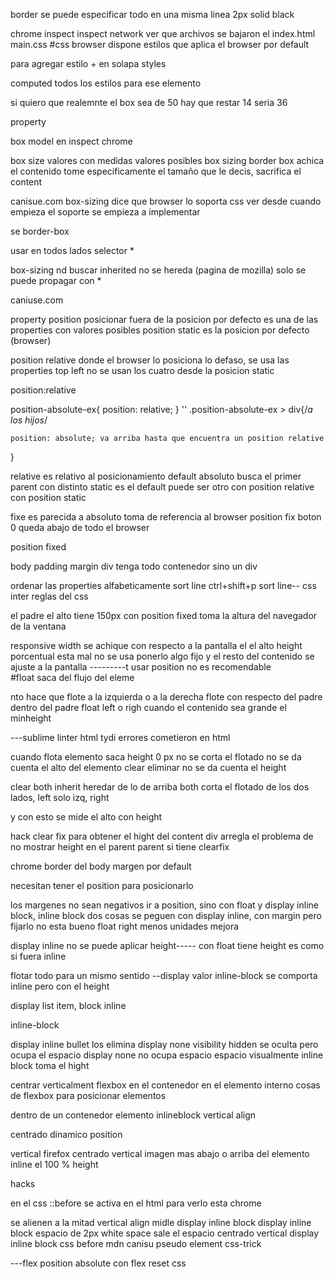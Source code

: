 border se puede especificar todo en una misma linea
2px solid black


chrome inspect
inspect network ver que archivos se bajaron el index.html
main.css
#css
browser dispone estilos que aplica el browser por default

para agregar estilo + en solapa styles

computed todos los estilos para ese elemento

si quiero que realemnte el box sea de 50 hay que restar 14  seria 36

property

box model en inspect chrome


box size
valores con medidas valores posibles 
box sizing border box achica el contenido tome especificamente el tamaño que le decis, sacrifica el content

canisue.com box-sizing  dice que browser lo soporta css ver desde cuando empieza el soporte se empieza a implementar

se border-box

usar en todos lados selector *

box-sizing nd buscar inherited no se hereda (pagina de mozilla)
solo se puede propagar con *

caniuse.com


property position posicionar fuera de la posicion por defecto es una de las properties con valores posibles
position static es la posicion por defecto (browser)

position relative donde el browser lo posiciona lo defaso, se usa las properties top  left no se usan los cuatro desde la posicion static

position:relative

position-absolute-ex{
	position: relative;
}
''
.position-absolute-ex > div{/*a los hijos*/

	position: absolute; va arriba hasta que encuentra un position relative
}

relative es relativo al posicionamiento default
absoluto busca el primer parent con distinto static es el default puede ser otro con position relative con position static

fixe es parecida a absoluto toma de referencia al browser
position fix boton 0 queda abajo de todo el browser

position fixed

body padding margin div tenga todo  contenedor sino un div 
 
ordenar las properties alfabeticamente sort line ctrl+shift+p sort line-- css inter reglas del css

el padre el alto tiene 150px con position fixed toma la altura del navegador de la ventana

responsive width se achique con respecto a la pantalla el el alto height porcentual esta mal no se usa ponerlo algo fijo y el resto del contenido se ajuste a la pantalla
---------t
usar position no es recomendable  
#float saca del flujo del eleme

nto hace que flote a la izquierda o a la derecha flote con respecto del padre dentro del padre float left o righ
cuando el contenido sea grande el minheight

---sublime linter html tydi errores cometieron en html

cuando flota elemento saca height 0 px no se corta el flotado  no se da cuenta el alto del elemento clear eliminar no se da cuenta el height

clear both inherit heredar de lo de arriba both corta el flotado de los dos lados, left solo izq, right 

y con esto se mide el alto con height


hack clear fix  para obtener el hight del content div arregla el problema de no mostrar height en el parent
parent si tiene clearfix




chrome  border del body margen por default


necesitan tener el position para posicionarlo


los margenes no sean negativos ir a position, sino con float y display inline block, 
inline block dos cosas se peguen con display inline, con margin pero fijarlo no esta bueno
float right menos unidades mejora

display inline no se puede aplicar height----- con float tiene height  es como si fuera inline

flotar todo para un mismo sentido --display valor inline-block se comporta inline pero con el height

display list item, block inline

inline-block 

display inline  bullet los elimina display none
visibility hidden se oculta pero ocupa el espacio
display none no ocupa espacio espacio visualmente inline block toma el hight

centrar verticalment flexbox en el contenedor en el elemento interno cosas de flexbox para posicionar elementos

dentro de un contenedor elemento inlineblock vertical align

centrado dinamico position

vertical firefox centrado vertical imagen mas abajo o arriba del elemento inline el 100 % height

hacks

en el css ::before se activa en el html para verlo esta chrome

se alienen a la mitad  vertical align midle display inline block 
display inline block espacio de 2px white space sale el espacio centrado vertical display inline block
css before mdn canisu pseudo element css-trick

---flex
position absolute con flex
reset css
